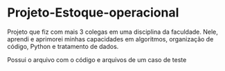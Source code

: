 # Projeto-Estoque-operacional
Projeto que fiz com mais 3 colegas em uma disciplina da faculdade. Nele, aprendi e aprimorei minhas capacidades em algoritmos, organização de código, Python e tratamento de dados.

Possui o arquivo com o código e arquivos de um caso de teste
